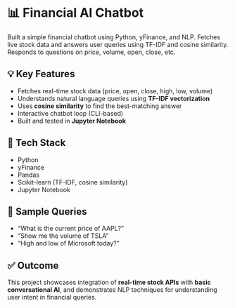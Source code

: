 # 📊 Financial AI Chatbot
Built a simple financial chatbot using Python, yFinance, and NLP. 
Fetches live stock data and answers user queries using TF-IDF and cosine similarity. 
Responds to questions on price, volume, open, close, etc.
## 💡 Key Features
- Fetches real-time stock data (price, open, close, high, low, volume)
- Understands natural language queries using **TF-IDF vectorization**
- Uses **cosine similarity** to find the best-matching answer
- Interactive chatbot loop (CLI-based)
- Built and tested in **Jupyter Notebook**

## 🔧 Tech Stack
- Python
- yFinance
- Pandas
- Scikit-learn (TF-IDF, cosine similarity)
- Jupyter Notebook

## 📌 Sample Queries
- “What is the current price of AAPL?”
- “Show me the volume of TSLA”
- “High and low of Microsoft today?”

## ✅ Outcome
This project showcases integration of **real-time stock APIs** with **basic conversational AI**, and demonstrates NLP techniques for understanding user intent in financial queries.

